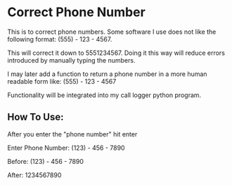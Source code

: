 # Correct Phone Number
 This is to correct phone numbers. Some software I use does not like the following format: (555) - 123 - 4567.

 This will correct it down to 5551234567. Doing it this way will reduce errors introduced by manually typing the numbers.

 I may later add a function to return a phone number in a more human readable form like: (555) - 123 -  4567

 Functionality will be integrated into my call logger python program.

## How To Use:
 
After you enter the "phone number" hit enter

Enter Phone Number: (123) - 456 - 7890

Before: (123) - 456 - 7890

After: 1234567890
